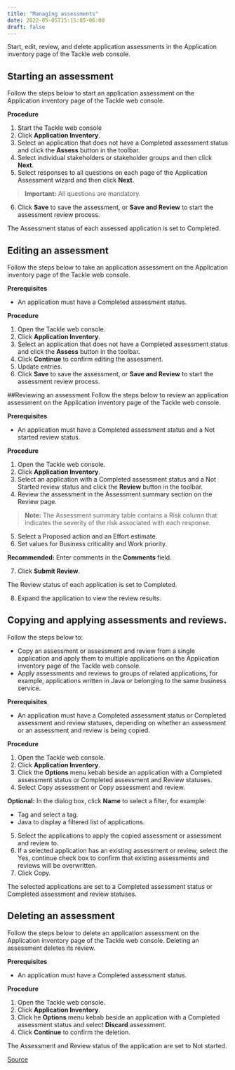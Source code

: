 ```yaml
---
title: "Managing assessments"
date: 2022-05-05T15:15:05-06:00
draft: false
---
```


Start, edit, review, and delete application assessments in the Application inventory page of the Tackle web console.

## Starting an assessment
Follow the steps below to start an application assessment on the Application inventory page of the Tackle web console.

**Procedure**
1. Start the Tackle web console
2. Click **Application Inventory**.
3. Select an application that does not have a Completed assessment status and click the **Assess** button in the toolbar.
4. Select individual stakeholders or stakeholder groups and then click **Next**.
5. Select responses to all questions on each page of the Application Assessment wizard and then click **Next**.

> **Important:** All questions are mandatory.

6. Click **Save** to save the assessment, or **Save and Review** to start the assessment review process.

The Assessment status of each assessed application is set to Completed.

## Editing an assessment
Follow the steps below to take an application assessment on the Application inventory page of the Tackle web console.

**Prerequisites**

* An application must have a Completed assessment status.

**Procedure**
1. Open the Tackle web console.
2. Click **Application Inventory**.
3. Select an application that does not have a Completed assessment status and click the **Assess** button in the toolbar.
4. Click **Continue** to confirm editing the assessment.
5. Update entries.
6. Click **Save** to save the assessment, or **Save and Review** to start the assessment review process.

##Reviewing an assessment
Follow the steps below to review an application assessment on the Application inventory page of the Tackle web console.

**Prerequisites**

* An application must have a Completed assessment status and a Not started review status.

**Procedure**
1. Open the Tackle web console.
2. Click **Application Inventory**.
3. Select an application with a Completed assessment status and a Not Started review status and click the **Review** button in the toolbar.
4. Review the assessment in the Assessment summary section on the Review page.

> **Note:** The Assessment summary table contains a Risk column that indicates the severity of the risk associated with each response.

5. Select a Proposed action and an Effort estimate.
6. Set values for Business criticality and Work priority.

**Recommended:** Enter comments in the **Comments** field.

7. Click **Submit Review**.

The Review status of each application is set to Completed.

8. Expand the application to view the review results.

## Copying and applying assessments and reviews.
Follow the steps below to:

* Copy an assessment or assessment and review from a single application and apply them to multiple applications on the Application inventory page of the Tackle web console.
* Apply assessments and reviews to groups of related applications, for example, applications written in Java or belonging to the same business service.

**Prerequisites**

* An application must have a Completed assessment status or Completed assessment and review statuses, depending on whether an assessment or an assessment and review is being copied.

**Procedure**
1. Open the Tackle web console.
2. Click **Application Inventory**.
3. Click the **Options** menu kebab beside an application with a Completed assessment status or Completed assessment and Review statuses.
4. Select Copy assessment or Copy assessment and review.

**Optional:** In the dialog box, click **Name** to select a filter, for example:
* Tag and select a tag.
* Java to display a filtered list of applications.

5. Select the applications to apply the copied assessment or assessment and review to.
6. If a selected application has an existing assessment or review, select the Yes, continue check box to confirm that existing assessments and reviews will be overwritten.
7. Click Copy.

The selected applications are set to a Completed assessment status or Completed assessment and review statuses.

## Deleting an assessment
Follow the steps below to delete an application assessment on the Application inventory page of the Tackle web console. Deleting an assessment deletes its review.

**Prerequisites**

* An application must have a Completed assessment status.

**Procedure**
1. Open the Tackle web console.
2. Click **Application Inventory**.
3. Click he **Options** menu kebab beside an application with a Completed assessment status and select **Discard** assessment.
4. Click **Continue** to confirm the deletion.

The Assessment and Review status of the application are set to Not started.

[Source](https://github.com/konveyor/konveyor.github.io/blob/main/content/Tackle/manageassess.md)
